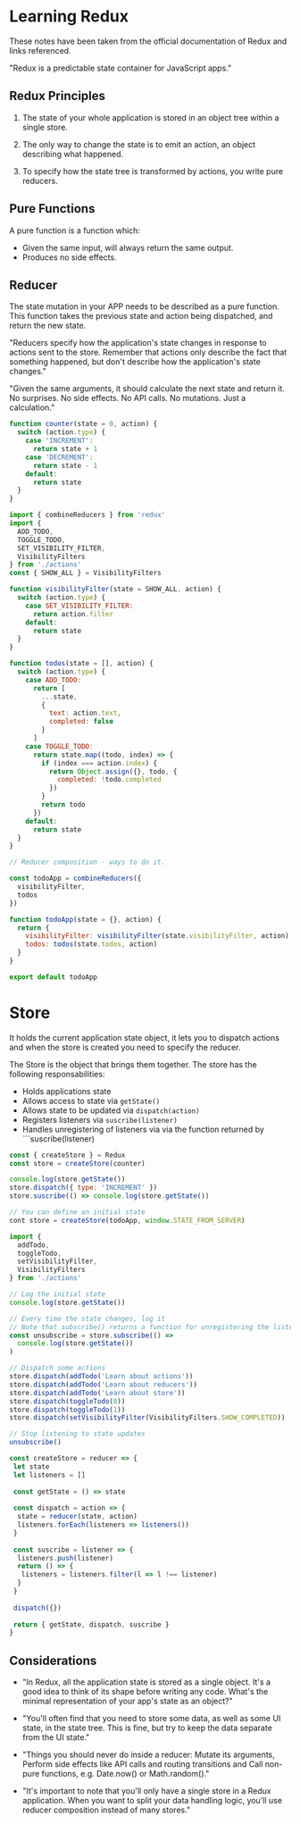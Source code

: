 # Learning Redux

These notes have been taken from the official documentation of Redux and links referenced. 

"Redux is a predictable state container for JavaScript apps."

## Redux Principles

1. The state of your whole application is stored in an object tree within a single store.

2. The only way to change the state is to emit an action, an object describing what happened.

3. To specify how the state tree is transformed by actions, you write pure reducers.

## Pure Functions

A pure function is a function which:
  * Given the same input, will always return the same output.
  * Produces no side effects.
  
## Reducer

The state mutation in your APP needs to be described as a pure function. This function takes the previous state and 
action being dispatched, and return the new state.

"Reducers specify how the application's state changes in response to actions sent to the store. 
Remember that actions only describe the fact that something happened, but don't describe how the application's 
state changes." 

"Given the same arguments, it should calculate the next state and return it. No surprises. No side effects. 
No API calls. No mutations. Just a calculation."

```javascript
function counter(state = 0, action) {
  switch (action.type) {
    case 'INCREMENT':
      return state + 1
    case 'DECREMENT':
      return state - 1
    default:
      return state
  }
}
```

```javascript
import { combineReducers } from 'redux'
import {
  ADD_TODO,
  TOGGLE_TODO,
  SET_VISIBILITY_FILTER,
  VisibilityFilters
} from './actions'
const { SHOW_ALL } = VisibilityFilters

function visibilityFilter(state = SHOW_ALL, action) {
  switch (action.type) {
    case SET_VISIBILITY_FILTER:
      return action.filter
    default:
      return state
  }
}

function todos(state = [], action) {
  switch (action.type) {
    case ADD_TODO:
      return [
        ...state,
        {
          text: action.text,
          completed: false
        }
      ]
    case TOGGLE_TODO:
      return state.map((todo, index) => {
        if (index === action.index) {
          return Object.assign({}, todo, {
            completed: !todo.completed
          })
        }
        return todo
      })
    default:
      return state
  }
}

// Reducer composition - ways to do it.

const todoApp = combineReducers({
  visibilityFilter,
  todos
})

function todoApp(state = {}, action) {
  return {
    visibilityFilter: visibilityFilter(state.visibilityFilter, action),
    todos: todos(state.todos, action)
  }
}

export default todoApp
```

# Store

It holds the current application state object, it lets you to dispatch actions and when the store is created you need to specify the reducer.

The Store is the object that brings them together. The store has the following responsabilities:
 * Holds applications state
 * Allows access to state via ```getState()```
 * Allows state to be updated via ```dispatch(action)```
 * Registers listeners via ```suscribe(listener)```
 * Handles unregistering of listeners via via the function returned by ```suscribe(listener)


```javascript
const { createStore } = Redux
const store = createStore(counter)

console.log(store.getState())
store.dispatch({ type: 'INCREMENT' })
store.suscribe(() => console.log(store.getState())

// You can define an initial state
cont store = createStore(todoApp, window.STATE_FROM_SERVER)
```

```javascript
import {
  addTodo,
  toggleTodo,
  setVisibilityFilter,
  VisibilityFilters
} from './actions'

// Log the initial state
console.log(store.getState())

// Every time the state changes, log it
// Note that subscribe() returns a function for unregistering the listener
const unsubscribe = store.subscribe(() =>
  console.log(store.getState())
)

// Dispatch some actions
store.dispatch(addTodo('Learn about actions'))
store.dispatch(addTodo('Learn about reducers'))
store.dispatch(addTodo('Learn about store'))
store.dispatch(toggleTodo(0))
store.dispatch(toggleTodo(1))
store.dispatch(setVisibilityFilter(VisibilityFilters.SHOW_COMPLETED))

// Stop listening to state updates
unsubscribe()
```

```javascript
const createStore = reducer => {
 let state
 let listeners = []
 
 const getState = () => state
 
 const dispatch = action => {
  state = reducer(state, action)
  listeners.forEach(listeners => listeners())
 }
 
 const suscribe = listener => {
  listeners.push(listener)
  return () => {
   listeners = listeners.filter(l => l !== listener)
  }
 }
 
 dispatch({})
 
 return { getState, dispatch, suscribe }
}
```

## Considerations

* "In Redux, all the application state is stored as a single object. It's a good idea to think of its shape before writing 
any code. What's the minimal representation of your app's state as an object?" 

* "You'll often find that you need to store some data, as well as some UI state, in the state tree. This is fine, but try 
to keep the data separate from the UI state."

* "Things you should never do inside a reducer: Mutate its arguments, Perform side effects like API calls and routing 
transitions and Call non-pure functions, e.g. Date.now() or Math.random()."

* "It's important to note that you'll only have a single store in a Redux application. When you want to split your data handling logic, you'll use reducer composition instead of many stores."



